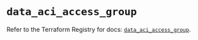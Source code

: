 # `data_aci_access_group`

Refer to the Terraform Registry for docs: [`data_aci_access_group`](https://registry.terraform.io/providers/ciscodevnet/aci/2.17.0/docs/data-sources/access_group).
